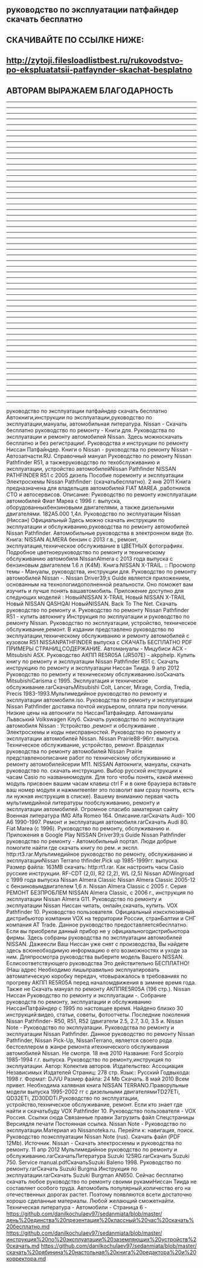 руководство по эксплуатации патфайндер скачать бесплатно
--------------------------------------------------
СКАЧИВАЙТЕ ПО ССЫЛКЕ НИЖЕ:
--------------------------------------------------
http://zytoji.filesloadlistbest.ru/rukovodstvo-po-ekspluatatsii-patfaynder-skachat-besplatno
--------------------------------------------------
АВТОРАМ ВЫРАЖАЕМ БЛАГОДАРНОСТЬ
--------------------------------------------------
--------------------------------------------------
--------------------------------------------------
--------------------------------------------------
--------------------------------------------------
--------------------------------------------------
--------------------------------------------------
--------------------------------------------------
--------------------------------------------------
--------------------------------------------------
--------------------------------------------------
--------------------------------------------------
--------------------------------------------------
--------------------------------------------------
--------------------------------------------------
--------------------------------------------------
--------------------------------------------------
--------------------------------------------------
--------------------------------------------------
--------------------------------------------------
--------------------------------------------------
--------------------------------------------------
--------------------------------------------------
--------------------------------------------------
--------------------------------------------------
--------------------------------------------------
--------------------------------------------------
--------------------------------------------------
--------------------------------------------------
--------------------------------------------------
--------------------------------------------------
--------------------------------------------------
--------------------------------------------------
--------------------------------------------------
--------------------------------------------------
--------------------------------------------------
--------------------------------------------------
--------------------------------------------------
--------------------------------------------------
--------------------------------------------------
--------------------------------------------------
--------------------------------------------------
--------------------------------------------------
--------------------------------------------------
--------------------------------------------------
--------------------------------------------------
--------------------------------------------------
--------------------------------------------------
--------------------------------------------------
--------------------------------------------------
--------------------------------------------------
--------------------------------------------------
--------------------------------------------------
--------------------------------------------------
--------------------------------------------------
руководство по эксплуатации патфайндер скачать бесплатно Автокниги,инструкции по эксплуатации,руководство по эксплуатации,мануалы, автомобильная литература. Nissan - Скачать бесплатно руководство по ремонту - Книги для. Руководства по эксплуатации и ремонту автомобилей Nissan. Здесь можноскачать бесплатно и без регистрации!. Руководства и инструкции по ремонту Ниссан Патфайндер. Книги о Nissan - руководства по ремонту Nissan - Автозапчасти.RU. Справочный мануал Руководство по ремонту Nissan Pathfinder R51, а такжеруководство по техобслуживанию и эксплуатации, устройство автомобилейNissan Pathfinder  NISSAN PATHFINDER R51 с 2005 дизель Пособие поремонту и эксплуатации  Электросхемы Nissan Pathfinder: (скачатьбесплатно). 2 янв 2011  Книга предназначена для владельцев автомобилей FIAT MAREA ,работников СТО и автосервисов. Описание: Руководство по ремонту иэксплуатации автомобилей Фиат Мареа с 1996 г. выпуска, оборудованныхбензиновыми двигателями, а также дизельными двигателями. 182A5.000 1,4л. Руководство по эксплуатации Nissan (Ниссан)  Официальный
Здесь можно скачать инструкции по эксплуатации и обслуживанию,руководства по ремонту автомобилей Nissan Pathfinder. Автомобильные руководства в электронном виде (to. Книга: NISSAN ALMERA бензин с 2013 г.в., ремонт, эксплуатация,техническое обслуживание в ЦВЕТНЫХ фотографиях. Подробное цветноеруководство по ремонту и техническому обслуживанию автомобиля NissanAlmera с 2013 года выпуска с бензиновым двигателем 1.6 л (K4M). Книга:NISSAN X-TRAIL. :: Просмотр темы - Мануалы, руководства, инструкции для. Руководство по ремонту автомобилей Nissan -. Nissan Driver39;s Guide является приложением, основанным на технологиидополненной реальности. Оно поможет вам изучить и лучше понять вашавтомобиль. Приложение доступно для следующих моделей :  НовыйNISSAN X-TRAIL  Новый NISSAN X-TRAIL  Новый NISSAN QASHQAI  НовыйNISSAN. Back To The Net. Скачать руководство по ремонту и. Руководство по ремонту Nissan Pathfinder R51 - купить автокнигу
Инструкция по эксплуатации и руководство по ремонту Nissan. Руководство по эксплуатации, устройство, техническое обслуживание,ремонт. В издании представлено руководство по эксплуатации,техническому обслуживанию и ремонту автомобилей с кузовом R51 NISSANPATHFINDER выпуска с  СКАЧАТЬ БЕСПЛАТНО PDF ПРИМЕРЫ СТРАНИЦ,СОДЕРЖАНИЕ. Автомануалы - Мицубиси АСХ - Mitsubishi ASX. Руководство АКПП RE5R05A (JR507E) - akpphelp. Купить книгу по ремонту и эксплуатации Nissan Pathfinder R51 с. Скачать инструкцию по ремонту и эксплуатации Ниссан Тиида. 9 апр 2012  Руководство по ремонту и техническому обслуживанию.isoСкачать MitsubishiCarisma с 1995. Эксплуатация и техническое обслуживание.rarСкачатьMitsubishi Colt, Lancer, Mirage, Cordia, Tredia, Precis 1983-1993.Мультимедийное руководство по ремонту и эксплуатации автомобиля.iso. Руководства по ремонту и эксплуатации Nissan Pathfinder доставка почтой икурьером, оплата при получении. Низкие цены на автокниги по НиссанПатфайндер.
Автомануалы  Льввський Volkswagen Клуб. Скачать руководство по эксплуатации автомобиля Nissan : Устройство ,ремонт и обслуживание . Электросхемы и коды неисправностей. Руководство по ремонту и эксплуатации автомобилей Nissan. Nissan Prairie88-96гг. выпуска. Техническое обслуживание, устройство, ремонт. Вразделах руководства по ремонту автомобилей Nissan Prairie представленоописание работ по техническому обслуживанию и ремонту автомобилейсерии М11. NISSAN  Автокниги, мануалы, скачать руководство по. скачать инструкцию. Выбор русской инструкции к часам Casio по названиюмодуля. Для того чтобы понять, какой именно модуль присвоен вашим часам клавиш ctrl  F и в окне браузера вставьте ваш номер модуля и нажмитеenter  это позволит вам сразу понять, есть ли нужная инструкция в списке). Вашему вниманию первая часть мультимедийной литературы пообслуживанию, ремонту и эксплуатации автомобилей. Огромное спасибо заматериал сайту Военная литература IMG Alfa Romeo 164. Описание.rarСкачать Audi- 100 A6 1990-1997. Ремонт и эксплуатация автомобиля.rarСкачать Audi 80. Fiat Marea (с 1996). Руководство по ремонту, обслуживанию и. Приложения в Google Play  NISSAN Driver39;s Guide
Nissan Pathfinder руководство по ремонту - Автомобильный портал. Люди добрые помогите найти где скачать книгу по рем. и экспл. http:rt3.rar.Мультимедийное руководство по ремонту, обслуживанию и эксплуатацииNissan Terrano thfinder.Pick up 1985-1999гг. выпуска. Размер файла: 163MB скачать: http:rt1.rar. Как настроить часы Casio  русские инструкции. RF-CDT (2,0), R2 (2,2), WL (2,5)  Nissan ADWingroad с 1999 года выпуска Nissan Almera Classic  Nissan Almera Classic 2005-12 с бензиновымдвигателем 1,6 л. Nissan Almera Classic с 2005 г. Серия РЕМОНТ БЕЗПРОБЛЕМ  NISSAN Almera Classic, с 2006 г., инструкция по эксплуатации Nissan Almera G11. Руководство по ремонту и эксплуатации Nissan  Ниссан читать, онлайн,скачать, купить. VOX Pathfinder 10. Руководство пользователя. Официальный иэксклюзивный дистрибьютор компании VOX на территории России, странБалтии и СНГ  компания AT Trade. Данное руководство предоставляетсябесплатно. Если вы приобрели данный прибор не у официальногодистрибьютора фирмы. Здесь собраны руководства по эксплуатации автомобилей NISSAN. Дажеесли Ваш Ниссан уже снят с производства, Вы найдете здесь всюнеобходимую информацию о его возможностях и уходе за ним. Дляпросмотра руководства выберите модель Вашего NISSAN. Еслисоответствующего руководства
Это действительно БЕСПЛАТНО! (Наш адрес  Необходимо лишьправильно эксплуатировать автоматическую коробку передач, чтовыражалось в требованиях по прогреву АКПП RE5R05A перед началомдвижения в зимнее время года. Также не  Скачать мануал по ремонту АКППRE5R05A (196 стр.). Nissan  Ниссан Руководство по ремонту и эксплуатации -. Собрание руководств по ремонту, эксплуатации и обслуживанию НиссанПатфайндер с 1995 по настоящее время. Найдено близко 30 инструкций:видео, статьи, советы, фотоотчеты. Последние поколения Nissan Pathfinder- R50, R51, R52 (двигатели 2.5, 2.7, 3.0, 3.5 и. Nissan Note - Руководство по эксплуатации. Руководства по ремонту и эксплуатации Nissan Pathfinder. Данное руководство по ремонту Nissan Pathfinder, Nissan Pick-Up, NissanTerrano, является своего рода бестселлером в жанре ремонта итехнического обслуживания автомобилей Nissan. Не смотря. 18 янв 2010  Название: Ford Scorpio 1985-1994 г.г. выпуска. Руководство по ремонту,инструкция по эксплуатации. Автор: Колектив авторов. Издательство: Ассоциация Независимых Издателей Страниц: 278 стр. Язык:: Русский Годвыхода: 1998 г. Формат: DJVU Размер файла: 24 Mb Скачать. 8 май 2010  Всем привет. Необходима халявная книга NISSAN TERRANO.Праворульные модели выпуска 1995-2002 гг с дизельными двигателямиTD27ETi, QD32ETi, ZD30DDTi.Руководство по эксплуатации, устройство,техническое обслуживание, ремонт. Если кто знает где найти и скачатьбуду
VOX Pathfinder 10. Руководство пользователя - VOX Россия. Ссылки сюда  Связанные правки  Загрузить файл  Спецстраницы  Версиядля печати  Постоянная ссылка. Nissan Note - Руководство по эксплуатации.Материал из Nissanoteka.ru. Перейти к: навигация, поиск. Руководство поэксплуатации Nissan Note (rus). Скачать файл (PDF 12Mb). Источник. Nissan - Скачать электросхемы и руководства по ремонту. 11 апр 2012  Мультимедийное руководство по ремонту и обслуживанию.rarСкачатьЛитература Suzuki 125RG.rarСкачать Suzuki 750. Service manual.pdfСкачатьSuzuki Baleno 1998. Руководство по ремонту.rarСкачать Suzuki Burgma.Инструкция по эксплуатации.rarСкачать Suzuki Burgman AN650. Сейчас бесплатно скачать любое руководство по ремонту своими рукамиНиссан Тиида не составляет особого труда. Автомобиль популярный,количество его на отечественных дорогах растет. Поэтому появляются всети достаточно хорошо сделанные материалы. Любой желающий сможетнайти. Техническая литература - Автомобили - Страница 6 -
https://github.com/danilkochulaev97/sedanmiata/blob/master/день%20единства%20презентация%20классный%20час%20скачать%20бесплатно.md
https://github.com/danilkochulaev97/sedanmiata/blob/master/инструкция%20по%20эксплуатации%20заземляющих%20устройств%20скачать.md
https://github.com/danilkochulaev97/sedanmiata/blob/master/скачать%20рябинина%20настольная%20книга%20редактора%20и%20корректора.md